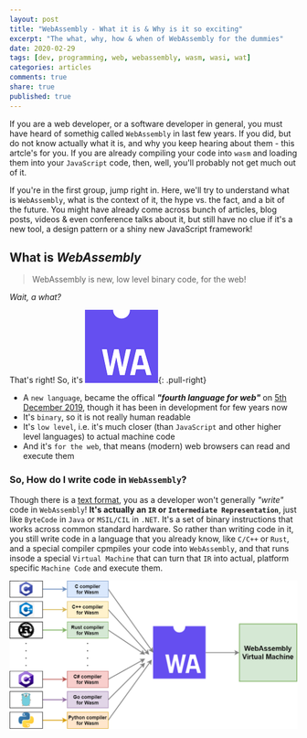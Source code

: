 ```yaml
---
layout: post
title: "WebAssembly - What it is & Why is it so exciting"
excerpt: "The what, why, how & when of WebAssembly for the dummies"
date: 2020-02-29
tags: [dev, programming, web, webassembly, wasm, wasi, wat]
categories: articles
comments: true
share: true
published: true
---
```


If you are a web developer, or a software developer in general, you must have heard of somethig called `WebAssembly` in last few years. If you did, but do not know actually what it is, and why you keep hearing about them - this artcle's for you. If you are already compiling your code into `wasm` and loading them into your `JavaScript` code, then, well, you'll probably not get much out of it.

If you're in the first group, jump right in. Here, we'll try to understand what is `WebAssembly`, what is the context of it, the hype vs. the fact, and a bit of the future. You might have already come across bunch of articles, blog posts, videos & even conference talks about it, but still have no clue if it's a new tool, a design pattern or a shiny new JavaScript framework!

## What is _WebAssembly_

> WebAssembly is new, low level binary code,  for the web!

_Wait, a what?_

That's right! So, it's
![image-right](/images/posts/webassembly/Web_Assembly.png){: .pull-right}

* A `new language`, became the offical _**"fourth language for web"**_ on [5th December 2019](https://www.w3.org/2019/12/pressrelease-wasm-rec.html.en), though it has been in development for few years now
* It's `binary`, so it is not really human readable
* It's `low level`, i.e. it's much closer (than `JavaScript` and other higher level languages) to actual machine code
* And it's `for the web`, that means (modern) web browsers can read and execute them

### So, How do I write code in `WebAssembly`?

Though there is a [text format](https://developer.mozilla.org/en-US/docs/WebAssembly/Understanding_the_text_format), you as a developer won't generally _"write"_ code in `WebAssembly`! **It's actually an `IR` or `Intermediate Representation`**, just like `ByteCode` in `Java` or `MSIL/CIL` in `.NET`. It's a set of binary instructions that works across common standard hardware. So rather than writing code in it, you still write code in a language that you already know, like `C/C++` or `Rust`, and a special compiler cpmpiles your code into `WebAssembly`, and that runs insode a special `Virtual Machine` that can turn that `IR` into actual, platform specific `Machine Code` and execute them.

![Image](/images/posts/webassembly/WebAssembly_compile.png)
